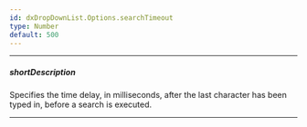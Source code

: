 ```yaml
---
id: dxDropDownList.Options.searchTimeout
type: Number
default: 500
---
```

---
##### shortDescription
Specifies the time delay, in milliseconds, after the last character has been typed in, before a search is executed.

---
<!-- Description goes here -->